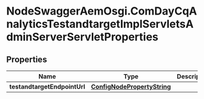 # NodeSwaggerAemOsgi.ComDayCqAnalyticsTestandtargetImplServletsAdminServerServletProperties

## Properties
Name | Type | Description | Notes
------------ | ------------- | ------------- | -------------
**testandtargetEndpointUrl** | [**ConfigNodePropertyString**](ConfigNodePropertyString.md) |  | [optional] 


